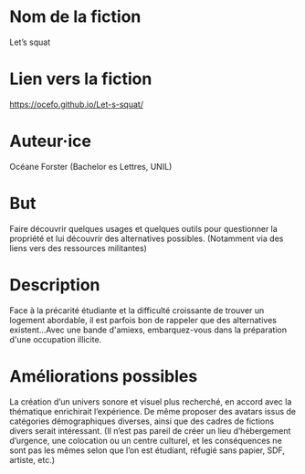 # Nom de la fiction

Let’s squat

# Lien vers la fiction 

https://ocefo.github.io/Let-s-squat/

# Auteur·ice

Océane Forster (Bachelor es Lettres, UNIL)

# But

Faire découvrir quelques usages et quelques outils pour questionner la propriété et lui découvrir des alternatives possibles. (Notamment via des liens vers des ressources militantes)

# Description 

Face à la précarité étudiante et la difficulté croissante de trouver un logement abordable, il est parfois bon de rappeler que des alternatives existent...Avec une bande d'amiexs, embarquez-vous dans la préparation d'une occupation illicite.


# Améliorations possibles

La création d’un univers sonore et visuel plus recherché, en accord avec la thématique enrichirait l’expérience. De même proposer des avatars issus de catégories démographiques diverses, ainsi que des cadres de fictions divers serait intéressant. (Il n’est pas pareil de créer un lieu d’hébergement d’urgence, une colocation ou un centre culturel, et les conséquences ne sont pas les mêmes selon que l’on est étudiant, réfugié sans papier, SDF, artiste, etc.) 
